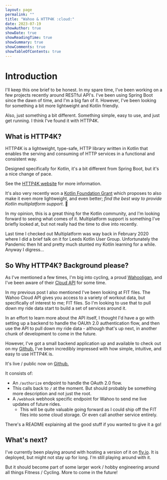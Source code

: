 ```yaml
---
layout: page
permalink: ""
title: "Wahoo & HTTP4K :cloud:"
date: 2023-07-19
showAuthor: true
showDate: true
showReadingTime: true
showSummary: true
showComments: true
showTableOfContents: true
---
```


# Introduction 

I'll keep this one brief to be honest. In my spare time, I've been working on a few projects recently around RESTful API's. 
I've been using Spring Boot since the dawn of time, and I'm a big fan of it. However, I've been looking for something a bit more lightweight and Kotlin friendly.

Also, just something a bit different. Something simple, easy to use, and just get running. I think I've found it with HTTP4K.

## What is HTTP4K?

HTTP4K is a lightweight, type-safe, HTTP library written in Kotlin that enables the serving and consuming of HTTP services in a functional and consistent way. 

Designed specifically for Kotlin, it's a bit different from Spring Boot, but it's a nice change of pace.

See the [HTTP4K website](https://www.http4k.org/) for more information.

It's also very recently won a [Kotlin Foundation Grant](https://kotlinfoundation.org/news/grants-program-winners-23/) which proposes to also make it even more lightweight, and
even better; _find the best way to provide Kotlin multiplatform support_. 🤩 

In my opinion, this is a great thing for the Kotlin community, and I'm looking forward to seeing what comes of it. Multiplatform support is something I've briefly looked at, but not really had the time to dive into recently. 

Last time I checked out Multiplatform was way back in February 2020 where I did a brief talk on it for Leeds Kotlin User Group. Unfortunately the Pandemic then hit and pretty much stunted my Kotlin learning for a while. Anyway I digress...

## So Why HTTP4K? Background please?

As I've mentioned a few times, I'm big into cycling, a proud [Wahooligan](https://uk.wahoofitness.com/), and I've been aware of their [Cloud API](https://developers.wahooligan.com/cloud) for some time.

In my previous post I also mentioned I've been looking at FIT files. 
The Wahoo Cloud API gives you access to a variety of workout data, but specifically of interest to me; FIT files. 
So I'm looking to use that to pull down my ride data start to build a set of services around it.

In an effort to learn more about the API itself, I thought I'd have a go with setting up a backend to handle the OAUth 2.0 authentication flow, and then use the API to pull down my ride data - although that's up next, in another chunk of development to come in the future.

However, I've got a small backend application up and available to check out on my [Github.](https://github.com/james-millner/kotlin-wahoo-cloud-api) I've been incredibly impressed with how simple, intuitive, and easy to use HTTP4K is. 

It's live / public now on [Github.](https://github.com/james-millner/kotlin-wahoo-cloud-api)

It consists of:

* An `/authorize` endpoint to handle the OAuth 2.0 flow.
* This calls back to `/` at the moment. But should probably be something more description and not just the root.
* A `/webhook` webhook specific endpoint for Wahoo to send me live updates of future rides. 
  * This will be quite valuable going forward as I could ship off the FIT files into some cloud storage. Or even call another service entirely.

There's a README explaining all the good stuff if you wanted to give it a go!

## What's next?

I've currently been playing around with hosting a version of it on [fly.io](fly.io). It is deployed, but might not stay up for long. I'm still playing around with it.

But it should become part of some larger work / hobby engineering around all things Fitness / Cycling. More to come in the future!